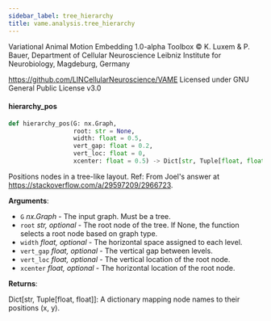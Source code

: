 ```yaml
---
sidebar_label: tree_hierarchy
title: vame.analysis.tree_hierarchy
---
```


Variational Animal Motion Embedding 1.0-alpha Toolbox
© K. Luxem &amp; P. Bauer, Department of Cellular Neuroscience
Leibniz Institute for Neurobiology, Magdeburg, Germany

https://github.com/LINCellularNeuroscience/VAME
Licensed under GNU General Public License v3.0

#### hierarchy\_pos

```python
def hierarchy_pos(G: nx.Graph,
                  root: str = None,
                  width: float = 0.5,
                  vert_gap: float = 0.2,
                  vert_loc: float = 0,
                  xcenter: float = 0.5) -> Dict[str, Tuple[float, float]]
```

Positions nodes in a tree-like layout.
Ref: From Joel&#x27;s answer at https://stackoverflow.com/a/29597209/2966723.

**Arguments**:

- `G` _nx.Graph_ - The input graph. Must be a tree.
- `root` _str, optional_ - The root node of the tree. If None, the function selects a root node based on graph type.
- `width` _float, optional_ - The horizontal space assigned to each level.
- `vert_gap` _float, optional_ - The vertical gap between levels.
- `vert_loc` _float, optional_ - The vertical location of the root node.
- `xcenter` _float, optional_ - The horizontal location of the root node.
  

**Returns**:

  Dict[str, Tuple[float, float]]: A dictionary mapping node names to their positions (x, y).


